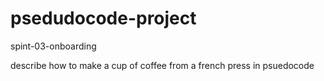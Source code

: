 # psedudocode-project
spint-03-onboarding

describe how to make a cup of coffee
  from a french press in psuedocode